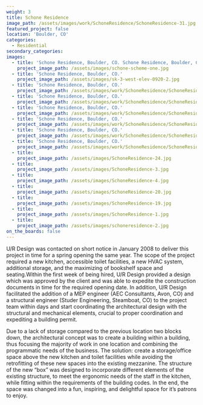 ```yaml
---
weight: 3
title: Schone Residence
image_path: /assets/images/work/SchoneResidence/SchoneResidence-31.jpg
featured_project: false
location: 'Boulder, CO'
categories:
  - Residential
secondary_categories:
images:
  - title: 'Schone Residence, Boulder, CO. Schone Residence, Boulder, CO.'
    project_image_path: /assets/images/schone-scheme-one.jpg
  - title: 'Schone Residence, Boulder, CO.'
    project_image_path: /assets/images/sk-3-west-elev-0920-2.jpg
  - title: 'Schone Residence, Boulder, CO.'
    project_image_path: /assets/images/work/SchoneResidence/SchoneResidence-31.jpg
  - title: 'Schone Residence, Boulder, CO.'
    project_image_path: /assets/images/work/SchoneResidence/SchoneResidence-33.jpg
  - title: 'Schone Residence, Boulder, CO.'
    project_image_path: /assets/images/work/SchoneResidence/SchoneResidence-36.jpg
  - title: 'Schone Residence, Boulder, CO.'
    project_image_path: /assets/images/work/SchoneResidence/SchoneResidence-27.jpg
  - title: 'Schone Residence, Boulder, CO.'
    project_image_path: /assets/images/work/SchoneResidence/SchoneResidence-28.jpg
  - title: 'Schone Residence, Boulder, CO.'
    project_image_path: /assets/images/work/SchoneResidence/SchoneResidence-30.jpg
  - title:
    project_image_path: /assets/images/SchoneResidence-24.jpg
  - title:
    project_image_path: /assets/images/SchoneResidence-3.jpg
  - title:
    project_image_path: /assets/images/SchoneResidence-4.jpg
  - title:
    project_image_path: /assets/images/SchoneResidence-20.jpg
  - title:
    project_image_path: /assets/images/SchoneResidence-19.jpg
  - title:
    project_image_path: /assets/images/SchoneResidence-1.jpg
  - title:
    project_image_path: /assets/images/schoneresidence-2.jpg
on_the_boards: false
---
```


U/R Design was contacted on short notice in January 2008 to deliver this project in time for a spring opening the same year. The scope of the project required a new kitchen, accessible toilet facilities, a new HVAC system, additional storage, and the maximizing of bookshelf space and seating.Within the first week of being hired, U/R Design provided a design which was approved by the client and was able to expedite the construction documents in time for the required opening date. In addition, U/R Design facilitated the addition of a MEP engineer (AEC Consultants, Avon, CO) and a structural engineer (Studer Engineering, Steamboat, CO) to the project team within days and start coordinating the architectural design with the structural and mechanical elements, crucial to proper coordination and expediting a building permit.

Due to a lack of storage compared to the previous location two blocks down, the architectural concept was to create a building within a building, thus focusing the majority of work in one location and combining the programmatic needs of the business. The solution: create a storage/office space above the new kitchen and toilet facilities while avoiding the retrofitting of these new spaces into the existing mezzanine. The structure of the new “box” was designed to incorporate different elements of the existing structure, to meet the ergonomic needs of the staff in the kitchen, while fitting within the requirements of the building codes. In the end, the space was changed into a fun, inspiring, and delightful space for it’s patrons to enjoy.